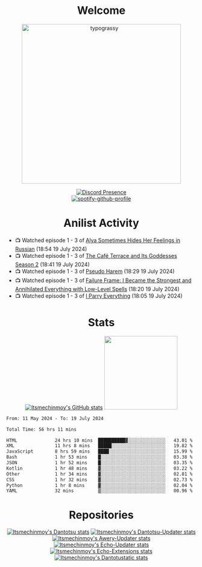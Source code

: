 <div align="center">

# Welcome
<a href="https://github.com/kawarimidoll/typograssy">
    <img alt="typograssy" src="https://typograssy.deno.dev/api?text=%E3%82%88%E3%81%86%E3%81%93%E3%81%9D%E3%81%BF%E3%81%AA%E3%81%95%E3%82%93%20-%20Itsmechinmoy--&&l0=none&l1=82d9d0&l2=027353&l3=038c4c&l4=01402e&bg=none&frame=none&speed=100&comment=" width="421.99">
</a>

[![Discord Presence](https://lanyard.cnrad.dev/api/523539866311720963?theme=dark&bg=Oe1116&animated=false&hideDiscrim=true&borderRadius=30px&hideActivity=whenNotUsed)](https://discord.com/users/523539866311720963)<br>
[![spotify-github-profile](https://spotify-github-profile.kittinanx.com/api/view?uid=31zczwoe3obxakjgkio7anubhkaq&cover_image=true&theme=novatorem&show_offline=true&background_color=121212&interchange=false&bar_color=53b14f&bar_color=ffffff&bar_color_cover=false)](https://spotify-github-profile.vercel.app/api/view?uid=31zczwoe3obxakjgkio7anubhkaq&redirect=true)
</div>

<div align="center">

# Anilist Activity
</div>
<!-- ANILIST_ACTIVITY:start -->

-   📺 Watched episode 1 - 3 of [Alya Sometimes Hides Her Feelings in Russian](https://anilist.co/anime/162804) (18:54 19 July 2024)
-   📺 Watched episode 1 - 3 of [The Café Terrace and Its Goddesses Season 2](https://anilist.co/anime/166477) (18:41 19 July 2024)
-   📺 Watched episode 1 - 3 of [Pseudo Harem](https://anilist.co/anime/163623) (18:29 19 July 2024)
-   📺 Watched episode 1 - 3 of [Failure Frame: I Became the Strongest and Annihilated Everything with Low-Level Spells](https://anilist.co/anime/173694) (18:20 19 July 2024)
-   📺 Watched episode 1 - 3 of [I Parry Everything](https://anilist.co/anime/170695) (18:05 19 July 2024)

<!-- ANILIST_ACTIVITY:end -->
<div align="center">
    
# Stats
[![Itsmechinmoy's GitHub stats](https://github-readme-stats.vercel.app/api?username=itsmechinmoy&show_icons=true&theme=algolia)](https://github.com/anuraghazra/github-readme-stats)
<img src="https://github-readme-stackoverflow.vercel.app/?userID=25004176&theme=dark" height="194"/>
</div>
<!--START_SECTION:waka-->

```txt
From: 11 May 2024 - To: 19 July 2024

Total Time: 56 hrs 11 mins

HTML              24 hrs 10 mins  ██████████▓░░░░░░░░░░░░░░   43.01 %
XML               11 hrs 8 mins   █████░░░░░░░░░░░░░░░░░░░░   19.82 %
JavaScript        8 hrs 59 mins   ████░░░░░░░░░░░░░░░░░░░░░   15.99 %
Bash              1 hr 53 mins    █░░░░░░░░░░░░░░░░░░░░░░░░   03.38 %
JSON              1 hr 52 mins    █░░░░░░░░░░░░░░░░░░░░░░░░   03.35 %
Kotlin            1 hr 48 mins    ▓░░░░░░░░░░░░░░░░░░░░░░░░   03.22 %
Other             1 hr 34 mins    ▓░░░░░░░░░░░░░░░░░░░░░░░░   02.81 %
CSS               1 hr 32 mins    ▓░░░░░░░░░░░░░░░░░░░░░░░░   02.73 %
Python            1 hr 8 mins     ▓░░░░░░░░░░░░░░░░░░░░░░░░   02.04 %
YAML              32 mins         ▒░░░░░░░░░░░░░░░░░░░░░░░░   00.96 %
```

<!--END_SECTION:waka-->
<div align="center">

# Repositories
[![Itsmechinmoy's Dantotsu stats](https://github-readme-stats.vercel.app/api/pin/?username=itsmechinmoy&repo=dantotsu&show_icons=true&theme=algolia&description_lines_count=1)](https://github.com/itsmechinmoy/dantotsu)
[![Itsmechinmoy's Dantotsu-Updater stats](https://github-readme-stats.vercel.app/api/pin/?username=itsmechinmoy&repo=dantotsu-updater&show_icons=true&theme=algolia&description_lines_count=1)](https://github.com/itsmechinmoy/dantotsu-updater)
[![Itsmechinmoy's Awery-Updater stats](https://github-readme-stats.vercel.app/api/pin/?username=itsmechinmoy&repo=awery-updater&show_icons=true&theme=algolia&description_lines_count=1)](https://github.com/itsmechinmoy/awery-updater)
[![Itsmechinmoy's Echo-Updater stats](https://github-readme-stats.vercel.app/api/pin/?username=itsmechinmoy&repo=echo-updater&show_icons=true&theme=algolia&description_lines_count=1)](https://github.com/itsmechinmoy/echo-updater)
[![Itsmechinmoy's Echo-Extensions stats](https://github-readme-stats.vercel.app/api/pin/?username=itsmechinmoy&repo=echo-extensions&show_icons=true&theme=algolia&description_lines_count=1)](https://github.com/itsmechinmoy/echo-extensions)
[![Itsmechinmoy's Dantotustatic stats](https://github-readme-stats.vercel.app/api/pin/?username=itsmechinmoy&repo=dantotustatic&show_icons=true&theme=algolia&description_lines_count=1)](https://github.com/itsmechinmoy/dantotustatic)
</div>
